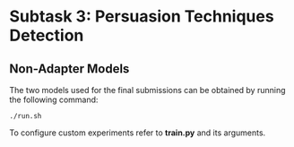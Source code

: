 # Subtask 3: Persuasion Techniques Detection

## Non-Adapter Models
The two models used for the final submissions can be obtained by running the following command:

```shell
./run.sh
```

To configure custom experiments refer to <b>train.py</b> and its arguments.